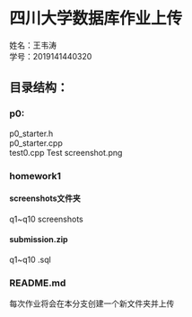 # 四川大学数据库作业上传
姓名：王韦涛  
学号：2019141440320  
## 目录结构：  
### p0:  
p0_starter.h  
p0_starter.cpp  
test0.cpp
Test screenshot.png
### homework1
#### screenshots文件夹  
q1~q10 screenshots  
#### submission.zip
q1~q10 .sql  
### README.md  
每次作业将会在本分支创建一个新文件夹并上传

